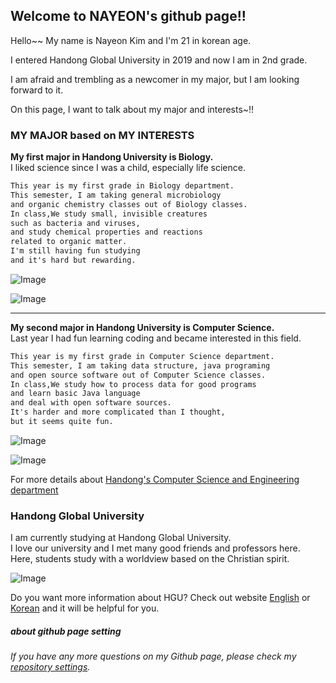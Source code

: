 ## Welcome to NAYEON's github page!!

Hello~~ My name is Nayeon Kim and I'm 21 in korean age.

I entered Handong Global University in 2019 and now I am in 2nd grade.

I am afraid and trembling as a newcomer in my major, but I am looking forward to it.

On this page, I want to talk about my major and interests~!!

### MY MAJOR based on MY INTERESTS

**My first major in Handong University is Biology.**  
I liked science since I was a child, especially life science.

```markdown
This year is my first grade in Biology department.
This semester, I am taking general microbiology 
and organic chemistry classes out of Biology classes.
In class,We study small, invisible creatures 
such as bacteria and viruses, 
and study chemical properties and reactions 
related to organic matter. 
I'm still having fun studying 
and it's hard but rewarding.
```
![Image](https://cdn.pixabay.com/photo/2018/12/22/13/18/dna-3889611__340.jpg)

![Image](https://cphoto.asiae.co.kr/listimglink/6/2018071009524750751_1531183965.jpg)



-----------------------------------  



**My second major in Handong University is Computer Science.**  
Last year I had fun learning coding and became interested in this field.

```markdown
This year is my first grade in Computer Science department.
This semester, I am taking data structure, java programing
and open source software out of Computer Science classes.
In class,We study how to process data for good programs 
and learn basic Java language 
and deal with open software sources. 
It's harder and more complicated than I thought, 
but it seems quite fun.
```
![Image](https://www.postech.ac.kr/wp-content/uploads/2018/07/159-07-1.jpg)

![Image](https://theorydb.github.io/assets/img/think/2019-06-25-think-future-ai-1.png)

For more details about [Handong's Computer Science and Engineering department](http://csee.handong.edu/)


### Handong Global University

I am currently studying at Handong Global University.  
I love our university and I met many good friends and professors here.  
Here, students study with a worldview based on the Christian spirit.  

![Image](https://yt3.ggpht.com/a/AGF-l7-Rp9C3y6lw96SWzI9qpyOxkjIrK2fxpYROHQ=s900-c-k-c0xffffffff-no-rj-mo)


Do you want more information about HGU? Check out website [English](https://www.handong.edu/eng/) or [Korean](https://www.handong.edu/) and it will be helpful for you.  

##### about github page setting
###### If you have any more questions on my Github page, please check my [repository settings](https://github.com/nykim00/nykim00.github.io/settings).
